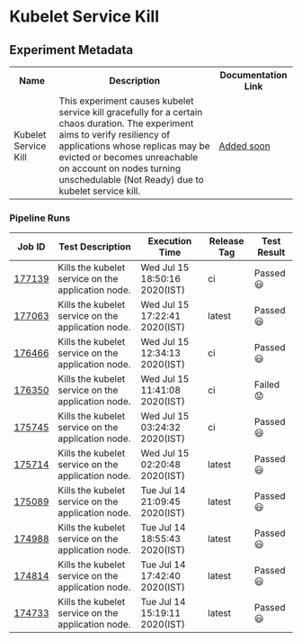 # Kubelet Service Kill

## Experiment Metadata

<table>
<tr>
<th> Name </th>
<th> Description </th>
<th> Documentation Link </th>
</tr>
<tr>
 <td> Kubelet Service Kill </td>
 <td> This experiment causes kubelet service kill gracefully for a certain chaos duration. The experiment aims to verify resiliency of applications whose replicas may be evicted or becomes unreachable on account on nodes turning unschedulable (Not Ready) due to kubelet service kill. </td>
 <td>  <a href=""> Added soon </a> </td>
 </tr>
 </table>

### Pipeline Runs


| Job ID |   Test Description         | Execution Time | Release Tag   | Test Result   |
 |---------|---------------------------| --------------|--------|--------|
|     <a href= "https://gitlab.mayadata.io/litmuschaos/litmus-e2e/-/jobs/177139">177139</a>           |  Kills the kubelet service on the application node.           | Wed Jul 15 18:50:16 2020(IST)  | ci | Passed :smiley: |
|     <a href= "https://gitlab.mayadata.io/litmuschaos/litmus-e2e/-/jobs/177063">177063</a>           |  Kills the kubelet service on the application node.           | Wed Jul 15 17:22:41 2020(IST)  | latest | Passed :smiley: |
|     <a href= "https://gitlab.mayadata.io/litmuschaos/litmus-e2e/-/jobs/176466">176466</a>           |  Kills the kubelet service on the application node.           | Wed Jul 15 12:34:13 2020(IST)  | ci | Passed :smiley: |
|     <a href= "https://gitlab.mayadata.io/litmuschaos/litmus-e2e/-/jobs/176350">176350</a>           |  Kills the kubelet service on the application node.           | Wed Jul 15 11:41:08 2020(IST)  | ci | Failed :worried: |
|     <a href= "https://gitlab.mayadata.io/litmuschaos/litmus-e2e/-/jobs/175745">175745</a>           |  Kills the kubelet service on the application node.           | Wed Jul 15 03:24:32 2020(IST)  | ci | Passed :smiley: |
|     <a href= "https://gitlab.mayadata.io/litmuschaos/litmus-e2e/-/jobs/175714">175714</a>           |  Kills the kubelet service on the application node.           | Wed Jul 15 02:20:48 2020(IST)  | latest | Passed :smiley: |
|     <a href= "https://gitlab.mayadata.io/litmuschaos/litmus-e2e/-/jobs/175089">175089</a>           |  Kills the kubelet service on the application node.           | Tue Jul 14 21:09:45 2020(IST)  | latest | Passed :smiley: |
|     <a href= "https://gitlab.mayadata.io/litmuschaos/litmus-e2e/-/jobs/174988">174988</a>           |  Kills the kubelet service on the application node.           | Tue Jul 14 18:55:43 2020(IST)  | latest | Passed :smiley: |
|     <a href= "https://gitlab.mayadata.io/litmuschaos/litmus-e2e/-/jobs/174814">174814</a>           |  Kills the kubelet service on the application node.           | Tue Jul 14 17:42:40 2020(IST)  | latest | Passed :smiley: |
 |    <a href= "https://gitlab.mayadata.io/litmuschaos/litmus-e2e/-/jobs/174733">174733</a>   |  Kills the kubelet service on the application node.           |  Tue Jul 14 15:19:11 2020(IST)     |latest  |Passed :smiley:  |
